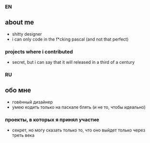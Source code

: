 ### EN
## about me 
- shitty designer
- i can only code in the f*cking pascal (and not that perfect)

### projects where i contributed
- secret, but i can say that it will released in a third of a century

### RU
## обо мне
- говённый дизайнер
- умею кодить только на паскале блять (и не то, чтобы идеально)

### проекты, в которых я принял участие
- секрет, но могу сказать только то, что оно выйдет только через треть века